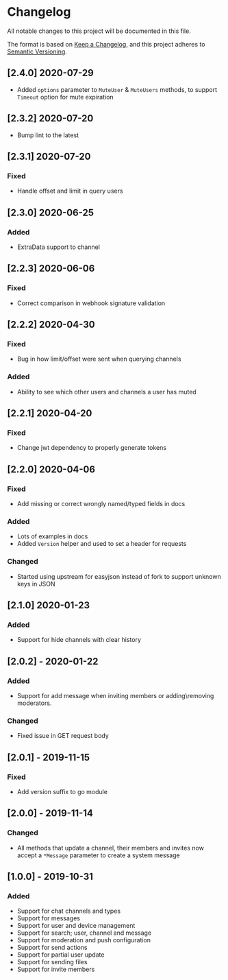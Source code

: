 # Changelog
All notable changes to this project will be documented in this file.

The format is based on [Keep a Changelog](https://keepachangelog.com/en/1.0.0/),
and this project adheres to [Semantic Versioning](https://semver.org/spec/v2.0.0.html).

## [2.4.0] 2020-07-29
- Added `options` parameter to `MuteUser` & `MuteUsers` methods, to support `Timeout` option for mute expiration

## [2.3.2] 2020-07-20
- Bump lint to the latest

## [2.3.1] 2020-07-20
### Fixed
- Handle offset and limit in query users

## [2.3.0] 2020-06-25
### Added
- ExtraData support to channel

## [2.2.3] 2020-06-06
### Fixed
- Correct comparison in webhook signature validation

## [2.2.2] 2020-04-30
### Fixed
- Bug in how limit/offset were sent when querying channels

### Added
- Ability to see which other users and channels a user has muted

## [2.2.1] 2020-04-20
### Fixed
- Change jwt dependency to properly generate tokens

## [2.2.0] 2020-04-06
### Fixed
- Add missing or correct wrongly named/typed fields in docs

### Added
- Lots of examples in docs
- Added `Version` helper and used to set a header for requests

### Changed
- Started using upstream for easyjson instead of fork to support unknown keys in JSON

## [2.1.0] 2020-01-23
### Added
- Support for hide channels with clear history

## [2.0.2] - 2020-01-22
### Added
- Support for add message when inviting members or adding\removing moderators.

### Changed
- Fixed issue in GET request body

## [2.0.1] - 2019-11-15
### Fixed
- Add version suffix to go module

## [2.0.0] - 2019-11-14
### Changed
- All methods that update a channel, their members and invites now accept a `*Message` parameter to create a system message

## [1.0.0] - 2019-10-31
### Added
- Support for chat channels and types
- Support for messages
- Support for user and device management
- Support for search; user, channel and message
- Support for moderation and push configuration
- Support for send actions
- Support for partial user update
- Support for sending files
- Support for invite members
